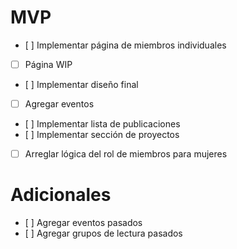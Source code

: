 # MVP
- [ ] Implementar página de miembros individuales
- [ ] Página WIP
- [ ] Implementar diseño final
- [ ] Agregar eventos
- [ ] Implementar lista de publicaciones
- [ ] Implementar sección de proyectos
- [ ] Arreglar lógica del rol de miembros para mujeres

# Adicionales
- [ ] Agregar eventos pasados
- [ ] Agregar grupos de lectura pasados
